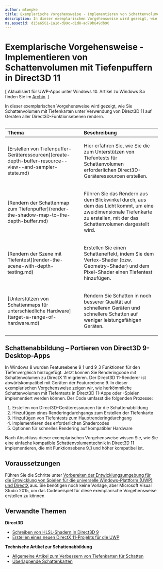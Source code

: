 ```yaml
---
author: mtoepke
title: Exemplarische Vorgehensweise - Implementieren von Schattenvolumen mit Tiefenpuffern in Direct3D 11
description: In dieser exemplarischen Vorgehensweise wird gezeigt, wie Sie Schattenvolumen mit Tiefenkarten unter Verwendung von Direct3D 11 auf Geräten aller Direct3D-Funktionsebenen rendern.
ms.assetid: d15e6501-1a1d-d99c-d1d8-ad79b849db90
---
```


# Exemplarische Vorgehensweise - Implementieren von Schattenvolumen mit Tiefenpuffern in Direct3D 11


\[ Aktualisiert für UWP-Apps unter Windows 10. Artikel zu Windows 8.x finden Sie im [Archiv](http://go.microsoft.com/fwlink/p/?linkid=619132). \]

In dieser exemplarischen Vorgehensweise wird gezeigt, wie Sie Schattenvolumen mit Tiefenkarten unter Verwendung von Direct3D 11 auf Geräten aller Direct3D-Funktionsebenen rendern.
## 
<table>
<colgroup>
<col width="50%" />
<col width="50%" />
</colgroup>
<thead>
<tr class="header">
<th align="left">Thema</th>
<th align="left">Beschreibung</th>
</tr>
</thead>
<tbody>
<tr class="odd">
<td align="left"><p>[Erstellen von Tiefenpuffer-Geräteressourcen](create-depth-buffer-resource--view--and-sampler-state.md)</p></td>
<td align="left"><p>Hier erfahren Sie, wie Sie die zum Unterstützen von Tiefentests für Schattenvolumen erforderlichen Direct3D-Geräteressourcen erstellen.</p></td>
</tr>
<tr class="even">
<td align="left"><p>[Rendern der Schattenmap zum Tiefenpuffer](render-the-shadow-map-to-the-depth-buffer.md)</p></td>
<td align="left"><p>Führen Sie das Rendern aus dem Blickwinkel durch, aus dem das Licht kommt, um eine zweidimensionale Tiefenkarte zu erstellen, mit der das Schattenvolumen dargestellt wird.</p></td>
</tr>
<tr class="odd">
<td align="left"><p>[Rendern der Szene mit Tiefentest](render-the-scene-with-depth-testing.md)</p></td>
<td align="left"><p>Erstellen Sie einen Schatteneffekt, indem Sie dem Vertex-Shader (bzw. Geometry-Shader) und dem Pixel-Shader einen Tiefentest hinzufügen.</p></td>
</tr>
<tr class="even">
<td align="left"><p>[Unterstützen von Schattenmaps für unterschiedliche Hardware](target-a-range-of-hardware.md)</p></td>
<td align="left"><p>Rendern Sie Schatten in noch besserer Qualität auf schnelleren Geräten und schnellere Schatten auf weniger leistungsfähigen Geräten.</p></td>
</tr>
</tbody>
</table>

 

## Schattenabbildung – Portieren von Direct3D 9-Desktop-Apps


In Windows 8 wurden Featureebene 9\_1 und 9\_3 Funktionen für den Tiefenvergleich hinzugefügt. Jetzt können Sie Renderingcode mit Schattenvolumen zu DirectX 11 migrieren. Der Direct3D 11-Renderer ist abwärtskompatibel mit Geräten der Featureebene 9. In dieser exemplarischen Vorgehensweise zeigen wir, wie herkömmliche Schattenvolumen mit Tiefentests in Direct3D 11-Apps oder -Spielen implementiert werden können. Der Code umfasst die folgenden Prozesse:

1.  Erstellen von Direct3D-Geräteressourcen für die Schattenabbildung
2.  Hinzufügen eines Renderingdurchgangs zum Erstellen der Tiefenkarte
3.  Hinzufügen von Tiefentests zum Hauptrenderingdurchgang
4.  Implementieren des erforderlichen Shadercodes
5.  Optionen für schnelles Rendering auf kompatibler Hardware

Nach Abschluss dieser exemplarischen Vorgehensweise wissen Sie, wie Sie eine einfache kompatible Schattenvolumentechnik in Direct3D 11 implementieren, die mit Funktionsebene 9\_1 und höher kompatibel ist.

## Voraussetzungen


Führen Sie die Schritte unter [Vorbereiten der Entwicklungsumgebung für die Entwicklung von Spielen für die universelle Windows-Plattform (UWP) und DirectX](prepare-your-dev-environment-for-windows-store-directx-game-development.md) aus. Sie benötigen noch keine Vorlage, aber Microsoft Visual Studio 2015, um das Codebeispiel für diese exemplarische Vorgehensweise erstellen zu können.

## Verwandte Themen


**Direct3D**

* [Schreiben von HLSL-Shadern in Direct3D 9](https://msdn.microsoft.com/library/windows/desktop/bb944006)
* [Erstellen eines neuen DirectX 11-Projekts für die UWP](user-interface.md)

**Technische Artikel zur Schattenabbildung**

* [Allgemeine Artikel zum Verbessern von Tiefenkarten für Schatten](https://msdn.microsoft.com/library/windows/desktop/ee416324)
* [Überlappende Schattenkarten](https://msdn.microsoft.com/library/windows/desktop/ee416307)

 

 






<!--HONumber=May16_HO2-->


